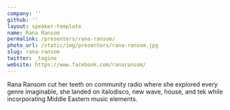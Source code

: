 ```yaml
---
company: ''
github: ''
layout: speaker-template
name: Rana Ransom
permalink: /presenters/rana-ransom/
photo_url: /static/img/presenters/rana-ransom.jpg
slug: rana-ransom
twitter: _tagine
website: https://www.facebook.com/ranaransom/
---
```


Rana Ransom cut her teeth on community radio where she explored every genre imaginable, she landed on italodisco, new wave, house, and tek while incorporating Middle Eastern music elements.
